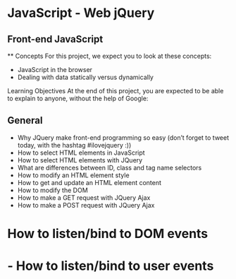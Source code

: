 # JavaScript - Web jQuery
## Front-end JavaScript

** Concepts
For this project, we expect you to look at these concepts:

* JavaScript in the browser
* Dealing with data statically versus dynamically

Learning Objectives
At the end of this project, you are expected to be able to explain to anyone, without the help of Google:

## General
* Why JQuery make front-end programming so easy (don’t forget to tweet today, with the hashtag #ilovejquery :))
* How to select HTML elements in JavaScript
* How to select HTML elements with JQuery
* What are differences between ID, class and tag name selectors
* How to modify an HTML element style
* How to get and update an HTML element content
* How to modify the DOM
* How to make a GET request with JQuery Ajax
* How to make a POST request with JQuery Ajax

# How to listen/bind to DOM events
# - How to listen/bind to user events

